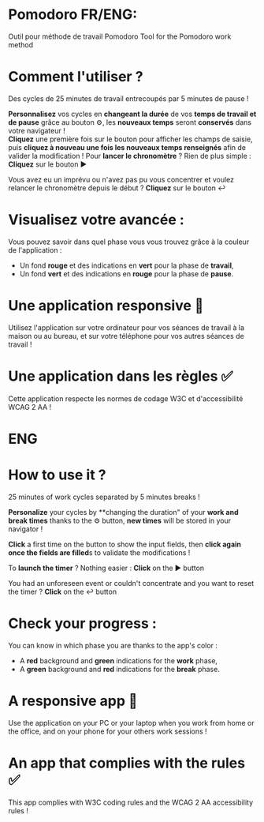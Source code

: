 # Pomodoro FR/ENG:
Outil pour méthode de travail Pomodoro
Tool for the Pomodoro work method

# Comment l'utiliser ? 
Des cycles de 25 minutes de travail entrecoupés par 5 minutes de pause ! 

**Personnalisez** vos cycles en **changeant la durée** de vos **temps de travail et de pause** grâce au bouton ⚙️, les **nouveaux temps** seront **conservés** dans votre navigateur !  
**Cliquez** une première fois sur le bouton pour afficher les champs de saisie, puis **cliquez à nouveau une fois les nouveaux temps renseignés** afin de valider la modification ! 
Pour **lancer le chronomètre** ? Rien de plus simple :
**Cliquez** sur le bouton ▶️ 

Vous avez eu un imprévu ou n'avez pas pu vous concentrer et voulez relancer le chronomètre depuis le début ?
**Cliquez** sur le bouton ↩️

# Visualisez votre avancée : 

Vous pouvez savoir dans quel phase vous vous trouvez grâce à la couleur de l'application : 
- Un fond **rouge** et des indications en **vert** pour la phase de __travail__,
- Un fond **vert** et des indications en **rouge** pour la phase de __pause__.

# Une application responsive 📱

Utilisez l'application sur votre ordinateur pour vos séances de travail à la maison ou au bureau, et sur votre téléphone pour vos autres séances de travail !

# Une application dans les règles ✅

Cette application respecte les normes de codage W3C et d'accessibilité WCAG 2 AA !

# **ENG**
# How to use it ? 
25 minutes of work cycles separated by 5 minutes breaks !

**Personalize** your cycles by **changing the duration" of your **work and break times** thanks to the ⚙️ button, **new times** will be stored in your navigator !

**Click** a first time on the button to show the input fields, then **click again once the fields are filled**s to validate the modifications ! 

To **launch the timer** ? Nothing easier :
**Click** on the ▶️ button 

You had an unforeseen event or couldn't concentrate and you want to reset the timer ? 
**Click** on the ↩️ button 

# Check your progress :

You can know in which phase you are thanks to the app's color :
- A **red** background and **green** indications for the __work__ phase,
- A **green** background and **red** indications for the __break__ phase.

# A responsive app 📱

Use the application on your PC or your laptop when you work from home or the office, and on your phone for your others work sessions !

# An app that complies with the rules ✅

This app complies with W3C coding rules and the WCAG 2 AA accessibility rules !



